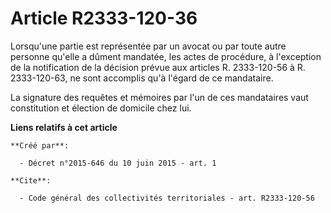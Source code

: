 # Article R2333-120-36

Lorsqu'une partie est représentée par un avocat ou par toute autre personne qu'elle a dûment mandatée, les actes de
procédure, à l'exception de la notification de la décision prévue aux articles R. 2333-120-56 à R. 2333-120-63, ne sont
accomplis qu'à l'égard de ce mandataire. 

La signature des requêtes et mémoires par l'un de ces mandataires vaut constitution et élection de domicile chez lui.

**Liens relatifs à cet article**

	**Créé par**:

	  - Décret n°2015-646 du 10 juin 2015 - art. 1

	**Cite**:

	  - Code général des collectivités territoriales - art. R2333-120-56
